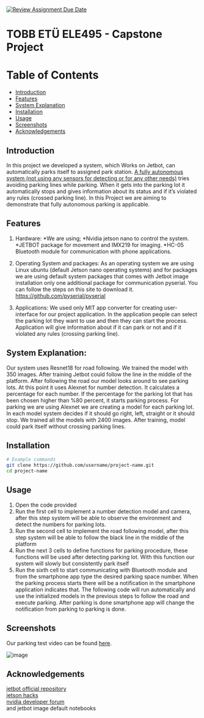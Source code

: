 [![Review Assignment Due Date](https://classroom.github.com/assets/deadline-readme-button-22041afd0340ce965d47ae6ef1cefeee28c7c493a6346c4f15d667ab976d596c.svg)](https://classroom.github.com/a/5mCoF9-h)
# TOBB ETÜ ELE495 - Capstone Project

# Table of Contents
- [Introduction](#introduction)
- [Features](#features)
- [System Explanation](#system-explanation)
- [Installation](#installation)
- [Usage](#usage)
- [Screenshots](#screenshots)
- [Acknowledgements](#acknowledgements)

## Introduction
In this project we developed a system, which Works on Jetbot, can automatically parks itself to assigned park station. <u>A fully autonomous system (not using any sensors for detecting or for any other needs)</u> tries avoiding parking lines while parking. When it gets into the parking lot it automatically stops and gives information about its status and if it’s violated any rules (crossed parking line). In this Project we are aiming to demonstrate that fully autonomous parking is applicable.

## Features
1. Hardware: 
*We are using;
*Nvidia jetson nano to control the system.
*JETBOT package for movement and IMX219 for imaging.
*HC-05 Bluetooth module for communication with phone applications.

2. Operating System and packages:
As an operating system we are using Linux ubuntu (default Jetson nano operating systems) and for packages we are using default system packages that comes with Jetbot image installation only one additional package for communication pyserial. You can follow the steps on this site to download it. https://github.com/pyserial/pyserial

3. Applications:
We used only MIT app converter for creating user-interface for our project application. In the application people can select the parking lot they want to use and then they can start the process. Application will give information about if it can park or not and if it violated any rules (crossing parking line).


## System Explanation: 
Our system uses Resnet18 for road following. We trained the model with 350 images. After training Jetbot could follow the line in the middle of the platform. 
After following the road our model looks around to see parking lots. At this point it uses Alexnet for number detection. It calculates a percentage for each number. If the percentage for the parking lot that has been chosen higher than %80 percent, it starts parking process. 
For parking we are using Alexnet we are creating a model for each parking lot. In each model system decides if it should go right, left, straight or it should stop.  We trained all the models with 2400 images. After training, model could park itself without crossing parking lines. 


## Installation

```bash
# Example commands
git clone https://github.com/username/project-name.git
cd project-name
```

## Usage
1) Open the code provided
2) Run the first cell to implement a number detection model and camera, after this step system will be able to observe the environment and detect the numbers for parking lots. 
3) Run the second cell to implement the road following model, after this step system will be able to follow the black line in the middle of the platform
4) Run the next 3 cells to define functions for parking procedure, these functions will be used after detecting parking lot.  With this function our system will slowly but consistently park itself 
5) Run the sixth cell to start communicating with Bluetooth module and from the smartphone app type the desired parking space number. When the parking process starts there will be a notification in the smartphone application indicates that. The following code will run automatically and use the initialized models in the previous steps to follow the road and execute parking. After parking is done smartphone app will change the notification from parking to parking is done.

## Screenshots 
Our parking test video can be found [here](https://youtu.be/4IavMZAg-rg).

![image](https://github.com/user-attachments/assets/9e560841-ebfc-49a9-a548-251b6f37c3e5)


## Acknowledgements
[jetbot official repository](https://github.com/NVIDIA-AI-IOT/jetbot)\
[jetson hacks](https://jetsonhacks.com/)\
[nvidia developer forum](https://forums.developer.nvidia.com/)\
and jetbot image default notebooks

